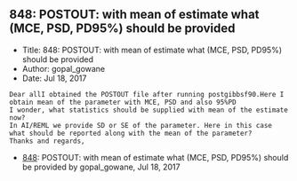 ## 848: POSTOUT: with mean of estimate what (MCE, PSD, PD95%) should be provided

- Title: 848: POSTOUT: with mean of estimate what (MCE, PSD, PD95%) should be provided
- Author: gopal_gowane
- Date: Jul 18, 2017

```
Dear allI obtained the POSTOUT file after running postgibbsf90.Here I obtain mean of the parameter with MCE, PSD and also 95%PD
I wonder, what statistics should be supplied with mean of the estimate now?
In AI/REML we provide SD or SE of the parameter. Here in this case what should be reported along with the mean of the parameter?
Thanks and regards,
```

- [848](0848.md): POSTOUT: with mean of estimate what (MCE, PSD, PD95%) should be provided by gopal_gowane, Jul 18, 2017
